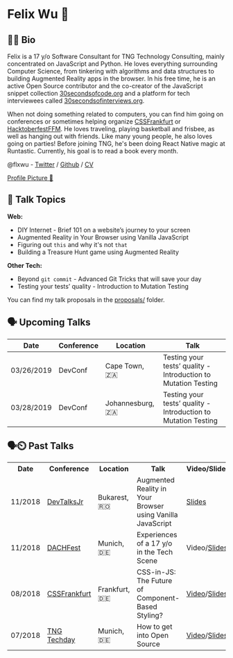 # Felix Wu 🐺

## 👨‍💻 Bio

Felix is a 17 y/o Software Consultant for TNG Technology Consulting, mainly concentrated on JavaScript and Python. He loves everything surrounding Computer Science, from tinkering with algorithms and data structures to building Augmented Reality apps in the browser.  In his free time, he is an active Open Source contributor and the co-creator of the JavaScript snippet collection [30secondsofcode.org](https://github.com/30-seconds/30-seconds-of-code) and a platform for tech interviewees called [30secondsofinterviews.org](https://github.com/30-seconds/30-seconds-of-interviews).

When not doing something related to computers, you can find him going on conferences or sometimes helping organize [CSSFrankfurt](https://cssfrankfurt.de) or [HacktoberfestFFM](https://hacktoberfestffm.de). He loves traveling, playing basketball and frisbee, as well as hanging out with friends. Like many young people, he also loves going on parties! Before joining TNG, he's been doing React Native magic at Runtastic.
Currently, his goal is to read a book every month.

@flxwu - [Twitter](https://twitter.com/flxwu) / [Github](https://github.com/flxwu) / [CV](https://resume.io/r/aJyyo)

[Profile Picture 📸](/profile.jpg)


## 💬 Talk Topics
**Web:**

* DIY Internet - Brief 101 on a website’s journey to your screen
* Augmented Reality in Your Browser using Vanilla JavaScript
* Figuring out `this` and why it's not `that`
* Building a Treasure Hunt game using Augmented Reality

**Other Tech:**

* Beyond `git commit` - Advanced Git Tricks that will save your day
* Testing your tests’ quality - Introduction to Mutation Testing

You can find my talk proposals in the [proposals/](/proposals) folder.


## 🗣️ Upcoming Talks

| Date       | Conference | Location         | Talk                                                           |
|------------|------------|------------------|----------------------------------------------------------------|
| 03/26/2019 | DevConf    | Cape Town, 🇿🇦    | Testing your tests’ quality - Introduction to Mutation Testing |
| 03/28/2019 | DevConf    | Johannesburg, 🇿🇦 | Testing your tests’ quality - Introduction to Mutation Testing |



## 🗣️⏲️ Past Talks

<table class="tg">
  <tr>
    <th class="tg-0pky">Date</th>
    <th class="tg-0pky">Conference</th>
    <th class="tg-0pky">Location</th>
    <th class="tg-0pky">Talk</th>
    <th class="tg-0lax">Video/Slides</th>
  </tr>
  <tr>
    <td class="tg-0pky">11/2018</td>
    <td class="tg-0pky"><a href="http://devtalks.ro/bucharest/devtalksjr/">DevTalksJr</a></td>
    <td class="tg-0pky">Bukarest, 🇷🇴</td>
    <td class="tg-0pky">Augmented Reality in Your Browser using Vanilla JavaScript</td>
    <td class="tg-0lax"><a href="https://speakerdeck.com/flxwu/augmented-reality-in-your-browser-using-vanilla-javascript">Slides</a></td>
  </tr>
  <tr>
    <td class="tg-0pky">11/2018</td>
    <td class="tg-0pky"><a href="http://dachfest.com">DACHFest</a></td>
    <td class="tg-0pky">Munich, 🇩🇪</td>
    <td class="tg-0pky">Experiences of a 17 y/o in the Tech Scene</td>
    <td class="tg-0lax">Video/<a href="https://speakerdeck.com/flxwu/o-in-the-tech-scene">Slides</a></td>
  </tr>
  <tr>
    <td class="tg-0pky">08/2018</td>
    <td class="tg-0pky"><a href="https://cssfrankfurt.de">CSSFrankfurt</a></td>
    <td class="tg-0pky">Frankfurt, 🇩🇪</td>
    <td class="tg-0pky">CSS-in-JS: The Future of Component-Based Styling?</td>
    <td class="tg-0lax"><a href="https://www.youtube.com/watch?v=NcU4RL2rQeg">Video</a>/<a href="https://slides.com/flxwu/css-in-js">Slides</a></td>
  </tr>
  <tr>
    <td class="tg-0pky">07/2018</td>
    <td class="tg-0pky"><a href="https://tngtech.com">TNG Techday</a></td>
    <td class="tg-0pky">Munich, 🇩🇪</td>
    <td class="tg-0pky">How to get into Open Source</td>
    <td class="tg-0lax"><a href="https://vimeo.com/285446527">Video</a>/<a href="https://slides.com/flxwu/get-into-open-source">Slides</a></td>
  </tr>
</table>
